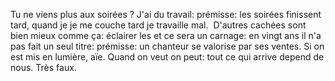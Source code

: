 Tu ne viens plus aux soirées ? J'ai du travail: prémisse: les soirées finissent tard, quand je je me couche tard je travaille mal. 
D'autres cachées sont bien mieux comme ça: éclairer les et ce sera un carnage: en vingt ans il n'a pas fait un seul titre: prémisse: un chanteur se valorise par ses ventes. Si on est mis en lumière, aïe. Quand on veut on peut: tout ce qui arrive depend de nous. Très faux. 